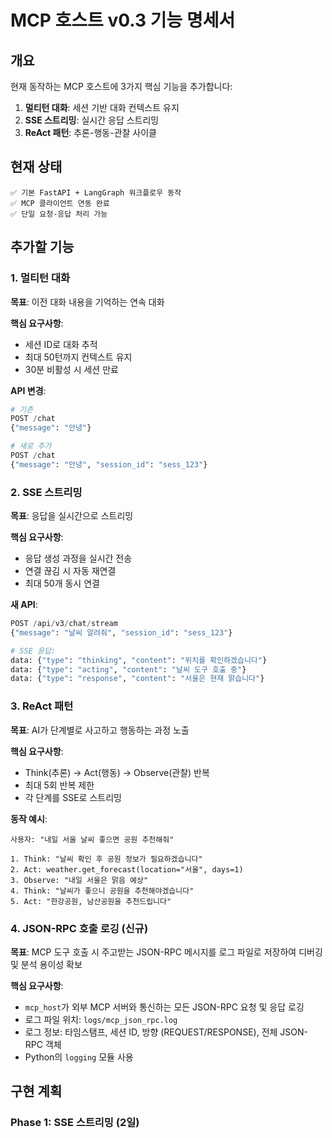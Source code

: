 # MCP 호스트 v0.3 기능 명세서

## 개요

현재 동작하는 MCP 호스트에 3가지 핵심 기능을 추가합니다:

1. **멀티턴 대화**: 세션 기반 대화 컨텍스트 유지
2. **SSE 스트리밍**: 실시간 응답 스트리밍  
3. **ReAct 패턴**: 추론-행동-관찰 사이클

## 현재 상태

```
✅ 기본 FastAPI + LangGraph 워크플로우 동작
✅ MCP 클라이언트 연동 완료
✅ 단일 요청-응답 처리 가능
```

## 추가할 기능

### 1. 멀티턴 대화

**목표**: 이전 대화 내용을 기억하는 연속 대화

**핵심 요구사항**:
- 세션 ID로 대화 추적
- 최대 50턴까지 컨텍스트 유지
- 30분 비활성 시 세션 만료

**API 변경**:
```python
# 기존
POST /chat
{"message": "안녕"}

# 새로 추가
POST /chat  
{"message": "안녕", "session_id": "sess_123"}
```

### 2. SSE 스트리밍

**목표**: 응답을 실시간으로 스트리밍

**핵심 요구사항**:
- 응답 생성 과정을 실시간 전송
- 연결 끊김 시 자동 재연결
- 최대 50개 동시 연결

**새 API**:
```python
POST /api/v3/chat/stream
{"message": "날씨 알려줘", "session_id": "sess_123"}

# SSE 응답:
data: {"type": "thinking", "content": "위치를 확인하겠습니다"}
data: {"type": "acting", "content": "날씨 도구 호출 중"}  
data: {"type": "response", "content": "서울은 현재 맑습니다"}
```

### 3. ReAct 패턴

**목표**: AI가 단계별로 사고하고 행동하는 과정 노출

**핵심 요구사항**:
- Think(추론) → Act(행동) → Observe(관찰) 반복
- 최대 5회 반복 제한
- 각 단계를 SSE로 스트리밍

**동작 예시**:
```
사용자: "내일 서울 날씨 좋으면 공원 추천해줘"

1. Think: "날씨 확인 후 공원 정보가 필요하겠습니다"
2. Act: weather.get_forecast(location="서울", days=1) 
3. Observe: "내일 서울은 맑음 예상"
4. Think: "날씨가 좋으니 공원을 추천해야겠습니다"
5. Act: "한강공원, 남산공원을 추천드립니다"
```

### 4. JSON-RPC 호출 로깅 (신규)

**목표**: MCP 도구 호출 시 주고받는 JSON-RPC 메시지를 로그 파일로 저장하여 디버깅 및 분석 용이성 확보

**핵심 요구사항**:
- `mcp_host`가 외부 MCP 서버와 통신하는 모든 JSON-RPC 요청 및 응답 로깅
- 로그 파일 위치: `logs/mcp_json_rpc.log`
- 로그 정보: 타임스탬프, 세션 ID, 방향 (REQUEST/RESPONSE), 전체 JSON-RPC 객체
- Python의 `logging` 모듈 사용

## 구현 계획

### Phase 1: SSE 스트리밍 (2일)
```